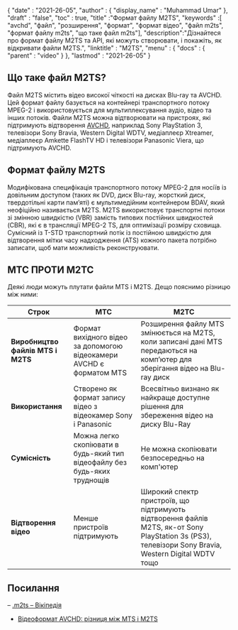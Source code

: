 {
  "date" : "2021-26-05",
  "author" : {
    "display_name" : "Muhammad Umar"
},
  "draft" : "false",
  "toc" : true,
  "title" :"Формат файлу M2TS",
  "keywords" :[ "avchd", "файл", "розширення", "формат", "формат відео", "файл m2ts", "формат файлу m2ts", "що таке файл m2ts"],
  "description":"Дізнайтеся про формат файлу M2TS та API, які можуть створювати, і покажіть, як відкривати файли M2TS.",
  "linktitle" : "M2TS",
  "menu" : {
    "docs" : {
      "parent" : "video"
}
},
  "lastmod" : "2021-26-05"
}

## Що таке файл M2TS? ##

Файл M2TS містить відео високої чіткості на дисках Blu-ray та AVCHD. Цей формат файлу базується на контейнері транспортного потоку MPEG-2 і використовується для мультиплексування аудіо, відео та інших потоків. Файли M2TS можна відтворювати на пристроях, які підтримують відтворення [AVCHD](/uk/video/avchd/), наприклад Sony PlayStation 3, телевізори Sony Bravia, Western Digital WDTV, медіаплеєр Xtreamer, медіаплеєр Amkette FlashTV HD і телевізори Panasonic Viera, що підтримують AVCHD.

## Формат файлу M2TS
Модифікована специфікація транспортного потоку MPEG-2 для носіїв із довільним доступом (таких як DVD, диск Blu-ray, жорсткий диск, твердотільні карти пам’яті) є мультимедійним контейнером BDAV, який неофіційно називається M2TS. M2TS використовує транспортні потоки зі змінною швидкістю (VBR) замість типових постійних швидкостей (CBR), які є в трансляції MPEG-2 TS, для оптимізації розміру сховища. Сумісний із T-STD транспортний потік із постійною швидкістю для відтворення мітки часу надходження (ATS) кожного пакета потрібно записати, щоб мати можливість реконструювати.

## МТС ПРОТИ М2ТС
Деякі люди можуть плутати файли MTS і M2TS. Дещо пояснимо різницю між ними:

|Строк|МТС|М2ТС|
---|---|---|
|**Виробництво файлів MTS і M2TS**|Формат вихідного відео за допомогою відеокамери AVCHD є форматом MTS|Розширення файлу MTS змінюється на M2TS, коли записані дані MTS передаються на комп’ютер для зберігання відео на Blu-ray диск|
|**Використання**|Створено як формат запису відео з відеокамер Sony і Panasonic|Всесвітньо визнано як найкраще доступне рішення для збереження відео на диску Blu-Ray|
|**Сумісність**| Можна легко скопіювати в будь-який тип відеофайлу без будь-яких труднощів|Не можна скопіювати безпосередньо на комп'ютер|
|**Відтворення відео**| Менше пристроїв підтримують| Широкий спектр пристроїв, що підтримують відтворення файлів M2TS, як-от Sony PlayStation 3s (PS3), телевізори Sony Bravia, Western Digital WDTV тощо|

## Посилання ##

– [.m2ts – Вікіпедія](https://en.wikipedia.org/wiki/.m2ts)
- [Відеоформат AVCHD: різниця між MTS і M2TS](https://www.videosolo.com/tutorials/mts-vs-m2ts.html)




